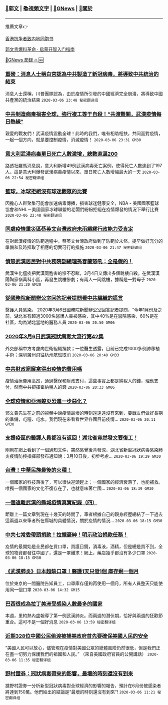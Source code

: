###  [:eagle:郭文](https://github.com/ourhimalayas/txt) | [:books:視頻文字](https://github.com/ourhimalayas/txt/blob/master/content/README.md) | [:newspaper:GNews](https://github.com/ourhimalayas/txt/blob/master/content/gnews/README.md) | [:pray:關於](https://github.com/ourhimalayas/home/tree/master/about)
---

推薦文章:point_right:

[香港抗争者致内地同胞书](https://github.com/ourhimalayas/news/blob/master/2019/08/a_letter_from_the_hong_kong_people.md)

[郭文贵爆料革命 · 启蒙开智入门指南](https://github.com/ourhimalayas/txt/issues/1)

[:newspaper:GNews 節錄 :fire: :new:](https://github.com/ourhimalayas/txt/blob/master/content/gnews/README.md) 



### [重磅：消息人士稱白宮認為中共製造了新冠病毒，將導致中共統治的結束](/content/gnews/1/README.md)

消息人士還稱，川普團隊認為，由於疫情所引發的中國經濟完全崩潰，將導致中國共產黨的統治結束  `2020-03-06 23:48 秘密翻译组`

### [中共制造病毒禍害全球，強行複工等于自殺！“共渡難關，武漢疫情每日熱線”](/content/gnews/2/README.md)

親愛的戰友們！武漢疫情震動全球！此時的我們，唯有相助相扶，共同面對疫情，一起一個方向，就是要控制疫情，消滅疫情！  `2020-03-06 23:31 GM30`

### [意大利武漢病毒單日死亡人數激增，總數直逼200](/content/gnews/3/README.md)

路透社羅馬消息說，意大利新增49例武漢病毒死亡案例，使得死亡人數達到了197人。這是意大利爆發武漢病毒疫情以來，單日死亡人數增幅最大的一天   `2020-03-06 22:54 秘密翻译组`

### [籃球，冰球拒絕沒有球迷觀眾的比賽](/content/gnews/4/README.md)

因擔心人群聚集可能會加速病毒傳播，損害球迷健康安全，NBA - 美國國家籃球協會和NHL－美國國家冰球聯盟的老闆們紛紛拒絕在疫情爆發的情況下舉行比賽  `2020-03-06 22:48 秘密翻译组`

### [同處疫情重災區蔡英文台灣政府未雨綢繆行政能力受肯定](/content/gnews/5/README.md)

在對武漢疫情的防範過程中，蔡英文台灣政府做到了防範於未然，提早做好充分的準備和及時採取了相應的切實可行的措施  `2020-03-06 21:47 秘密翻译组`

### [憤怒武漢居民對中共務院副總理孫春蘭怒吼：全是假的！](/content/gnews/6/README.md)

武漢生化瘟疫把武漢同胞害的慘不忍睹，3月4日又傳出多個跳樓自殺。在武漢漢陽陶家嶺萬科小區，再發生跳樓慘劇；有兩人一同跳樓，據稱是一對母子  `2020-03-06 21:20 GM30`

### [從國務院新聞辦公室回答記者提問看中共編織的謊言](/content/gnews/7/README.md)

醫護人員感染。 2020年3月6日國務院新聞辦公室回答記者提問，“今年1月份及之前，湖北省有超過3000名醫護人員被感染，其中40%是在醫院感染，60%是在社區，均為湖北當地的醫務人員  `2020-03-06 20:50 GM06`

### [2020年3月6日武漢冠狀病毒大流行第42集](/content/gnews/8/README.md)

外交部稱中方考慮向世衛組織捐款；一位醫生透露，目前已完成1000多例肺移植手術；深圳廣州飛往杭州航班取消  `2020-03-06 20:40 GM33`

### [中共財政窟窿拿得出疫情的費用嗎](/content/gnews/9/README.md)

疫情治療費用高昂，通過醫保和財政支付，這些事實上都是納稅人的錢，理應支付，然而中共卻揮霍納稅人的錢  `2020-03-06 20:33 GM06`

### [全球疫情和亞洲蝗災恐進一步惡化？](/content/gnews/10/README.md)

郭文貴先生在之前的視頻中說疫情最壞的時刻還遠遠沒有來到，要戰友們做好長期的準備，屯糧、屯水。我們現在來看看世界各國目前疫情...  `2020-03-06 20:11 GM30`

### [支援疫區的醫護人員都沒有返回！湖北省竟然發文要復工！](/content/gnews/11/README.md)

剛剛在網上看到了一個通知文件，突然感覺後背發涼，湖北省新型冠狀病毒感染肺炎疫情防控指揮部發布通知說：3月10日後，初步考慮...  `2020-03-06 19:29 GM30`

### [台灣！中華民族最後的火種！](/content/gnews/12/README.md)

一個國家的科技落後了，可以很快迎頭趕上；一個國家的經濟衰落了，也能補救。唯獨一個國家的文化不復存在了，也就意味著亡國...  `2020-03-06 18:39 GM30`

### [一個遠離武漢的縣城疫情真實紀錄（四）](/content/gnews/13/README.md)

距離上一篇文章到現在十幾天的時間了，筆者根據自己的親身經歷總結了一下過去這兩週以來筆者所在縣城的具體情況，關於疫情的情況...  `2020-03-06 18:15 GM30`

### [中共七常委帶頭捐款！拉攏豪紳！明示政治捐款任務！](/content/gnews/14/README.md)

疫情的最開始是全民都在買口罩，買護目鏡，消毒液，酒精，但是總是買不到，全球的物資都發往中國了，還是一罩難求！網上，藥店幾乎都沒有多少口罩  `2020-03-06 18:15 GM30`

### [《武漢肺炎》日本超缺口罩！醫護1天只發1個 庫存剩一個月](/content/gnews/15/README.md)

位於東京的一間醫院告知員工，口罩庫存僅夠再使用一個月，所有人員整天只能使用同一個口罩  `2020-03-06 14:32 GM15`

### [巴西很成為拉丁美洲受感染人數最多的國家](/content/gnews/16/README.md)

本週，里約熱內盧報導了第一例武漢肺炎。而兩週的潛伏期，恰好與兩週的狂歡節重合。這可不是一個好消息  `2020-03-06 13:59 秘密翻译组`

### [近期328位中國公民偷渡被捕美政府首先要確保美國人民的安全](/content/gnews/17/README.md)

“美國人民可以放心，儘管現在疫情對美國公眾的總體風險仍然很低，但是我們正在盡一切努力保護我們的祖國和人民。” （來自美國政府官員的公開講話）  `2020-03-06 11:35 秘密翻译组`

### [野村證券：冠狀病毒帶來的影響，最壞的時刻還沒有到來](/content/gnews/18/README.md)

據野村證券一分析新型冠狀病毒對全球經濟的影響的報告，預計在6月份被感染者將達到150萬。他們給出的結論是“最壞的時刻還沒有到來”!  `2020-03-06 11:21 秘密翻译组`

